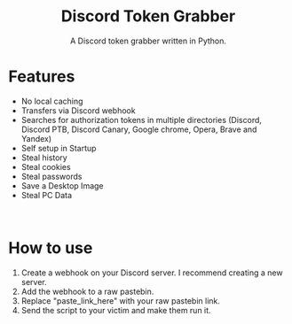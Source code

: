 <h1 align="center">Discord Token Grabber</h1>
<p align="center">A Discord token grabber written in Python.</p>


# Features
 - No local caching
 - Transfers via Discord webhook
 - Searches for authorization tokens in multiple directories (Discord, Discord PTB, Discord Canary, Google chrome, Opera, Brave and Yandex)
 - Self setup in Startup
 - Steal history
 - Steal cookies
 - Steal passwords
 - Save a Desktop Image
 - Steal PC Data

<br>

# How to use
 1. Create a webhook on your Discord server. I recommend creating a new server.
 2. Add the webhook to a raw pastebin.
 3. Replace "paste_link_here" with your raw pastebin link.
 4. Send the script to your victim and make them run it.

